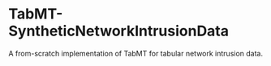 # TabMT-SyntheticNetworkIntrusionData
A from-scratch implementation of TabMT for tabular network intrusion data.
